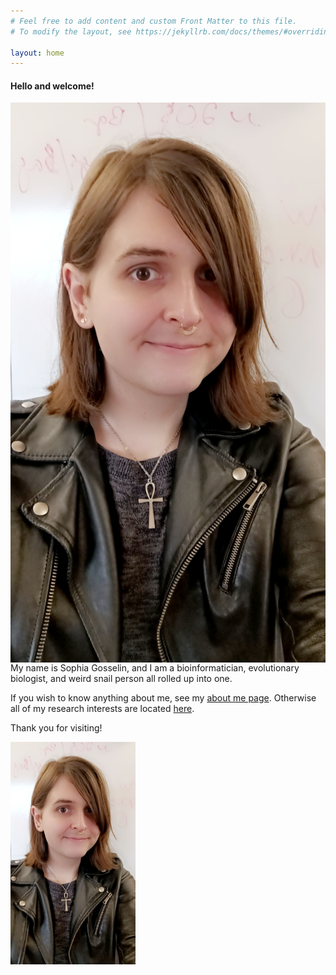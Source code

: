 ```yaml
---
# Feel free to add content and custom Front Matter to this file.
# To modify the layout, see https://jekyllrb.com/docs/themes/#overriding-theme-defaults

layout: home
---
```


#### Hello and welcome! 

<img style="float: right" src="images\headshot.jpg" />

My name is Sophia Gosselin, and I am a bioinformatician, evolutionary biologist, and weird snail person all rolled up into one. 

If you wish to know anything about me, see my [about me page](/about.md). Otherwise all of my research interests are located [here](/research.md).

Thank you for visiting!

<img src="images\headshot.jpg" alt="drawing" style="width:200px;"/>

